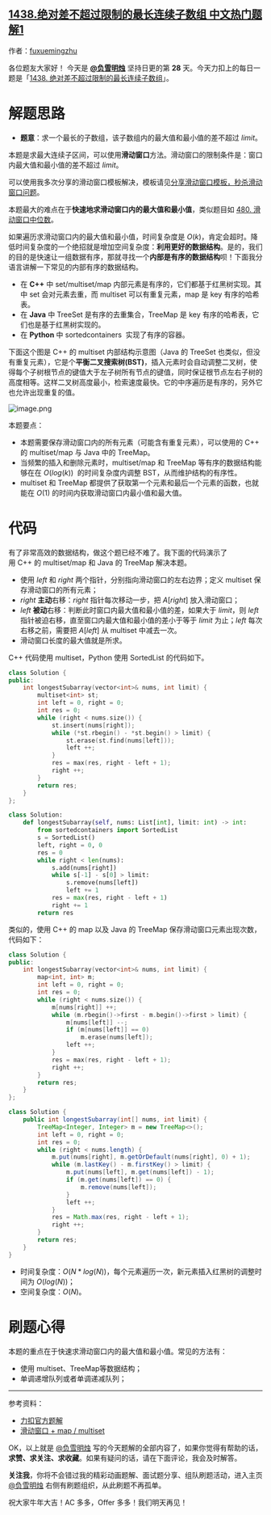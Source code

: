 ## [1438.绝对差不超过限制的最长连续子数组 中文热门题解1](https://leetcode.cn/problems/longest-continuous-subarray-with-absolute-diff-less-than-or-equal-to-limit/solutions/100000/he-gua-de-shu-ju-jie-gou-hua-dong-chuang-v46j)

作者：[fuxuemingzhu](https://leetcode.cn/u/fuxuemingzhu)


各位题友大家好！ 今天是 **[@负雪明烛](/u/fuxuemingzhu/)** 坚持日更的第 **28** 天。今天力扣上的每日一题是「[1438. 绝对差不超过限制的最长连续子数组](https://leetcode-cn.com/problems/longest-continuous-subarray-with-absolute-diff-less-than-or-equal-to-limit/)」。

# 解题思路


- **题意**：求一个最长的子数组，该子数组内的最大值和最小值的差不超过 $limit$。


本题是求最大连续子区间，可以使用**滑动窗口**方法。滑动窗口的限制条件是：窗口内最大值和最小值的差不超过 $limit$。

可以使用我多次分享的滑动窗口模板解决，模板请见[分享滑动窗口模板，秒杀滑动窗口问题](https://leetcode-cn.com/problems/max-consecutive-ones-iii/solution/fen-xiang-hua-dong-chuang-kou-mo-ban-mia-f76z/)。


本题最大的难点在于**快速地求滑动窗口内的最大值和最小值**，类似题目如 [480. 滑动窗口中位数](https://leetcode-cn.com/problems/sliding-window-median/solution/xuan-ze-he-gua-de-shu-ju-jie-gou-zhe-ti-muyt4/)。


如果遍历求滑动窗口内的最大值和最小值，时间复杂度是 $O(k)$，肯定会超时。降低时间复杂度的一个绝招就是增加空间复杂度：**利用更好的数据结构**。是的，我们的目的是快速让一组数据有序，那就寻找一个**内部是有序的数据结构**呗！下面我分语言讲解一下常见的内部有序的数据结构。


- 在 **C++** 中 set/multiset/map 内部元素是有序的，它们都基于红黑树实现。其中 set 会对元素去重，而 multiset 可以有重复元素，map 是 key 有序的哈希表。
- 在 **Java** 中 TreeSet 是有序的去重集合，TreeMap 是 key 有序的哈希表，它们也是基于红黑树实现的。
- 在 **Python** 中 sortedcontainers  实现了有序的容器。


下面这个图是 C++ 的 multiset 内部结构示意图（Java 的 TreeSet 也类似，但没有重复元素），它是个**平衡二叉搜索树(BST)**，插入元素时会自动调整二叉树，使得每个子树根节点的键值大于左子树所有节点的键值，同时保证根节点左右子树的高度相等。这样二叉树高度最小，检索速度最快。它的中序遍历是有序的，另外它也允许出现重复的值。


![image.png](https://pic.leetcode-cn.com/1612321227-bFppUa-image.png)


本题要点：

- 本题需要保存滑动窗口内的所有元素（可能含有重复元素），可以使用的 C++ 的 multiset/map 与 Java 中的 TreeMap。
- 当频繁的插入和删除元素时，multiset/map 和 TreeMap 等有序的数据结构能够在在 $O(log(k))$  的时间复杂度内调整 BST，从而维护结构的有序性。
- multiset 和 TreeMap 都提供了获取第一个元素和最后一个元素的函数，也就能在 $O(1)$ 的时间内获取滑动窗口内最小值和最大值。



# 代码


有了非常高效的数据结构，做这个题已经不难了。我下面的代码演示了用 C++ 的 multiset/map 和 Java 的 TreeMap 解决本题。

- 使用 $left$ 和 $right$ 两个指针，分别指向滑动窗口的左右边界；定义 multiset 保存滑动窗口的所有元素；
- $right$ **主动**右移：$right$ 指针每次移动一步，把 $A[right]$ 放入滑动窗口；
- $left$ **被动**右移：判断此时窗口内最大值和最小值的差，如果大于 $limit$，则 $left$ 指针被迫右移，直至窗口内最大值和最小值的差小于等于 $limit$ 为止；$left$ 每次右移之前，需要把 $A[left]$ 从 multiset 中减去一次。
- 滑动窗口长度的最大值就是所求。


C++ 代码使用 multiset，Python 使用 SortedList 的代码如下。

```C++ []
class Solution {
public:
    int longestSubarray(vector<int>& nums, int limit) {
        multiset<int> st;
        int left = 0, right = 0;
        int res = 0;
        while (right < nums.size()) {
            st.insert(nums[right]);
            while (*st.rbegin() - *st.begin() > limit) {
                st.erase(st.find(nums[left]));
                left ++;
            }
            res = max(res, right - left + 1);
            right ++;
        }
        return res;
    }
};
```

```Python []
class Solution:
    def longestSubarray(self, nums: List[int], limit: int) -> int:
        from sortedcontainers import SortedList
        s = SortedList()
        left, right = 0, 0
        res = 0
        while right < len(nums):
            s.add(nums[right])
            while s[-1] - s[0] > limit:
                s.remove(nums[left])
                left += 1
            res = max(res, right - left + 1)
            right += 1
        return res
```

类似的，使用 C++ 的 map 以及 Java 的 TreeMap 保存滑动窗口元素出现次数，代码如下：


```C++ []
class Solution {
public:
    int longestSubarray(vector<int>& nums, int limit) {
        map<int, int> m;
        int left = 0, right = 0;
        int res = 0;
        while (right < nums.size()) {
            m[nums[right]] ++;
            while (m.rbegin()->first - m.begin()->first > limit) {
                m[nums[left]] --;
                if (m[nums[left]] == 0)
                    m.erase(nums[left]);
                left ++;
            }
            res = max(res, right - left + 1);
            right ++;
        }
        return res;
    }
};
```
```Java []
class Solution {
    public int longestSubarray(int[] nums, int limit) {
        TreeMap<Integer, Integer> m = new TreeMap<>();
        int left = 0, right = 0;
        int res = 0;
        while (right < nums.length) {
            m.put(nums[right], m.getOrDefault(nums[right], 0) + 1);
            while (m.lastKey() - m.firstKey() > limit) {
                m.put(nums[left], m.get(nums[left]) - 1);
                if (m.get(nums[left]) == 0) {
                    m.remove(nums[left]);
                }
                left ++;
            }
            res = Math.max(res, right - left + 1);
            right ++;
        }
        return res;
    }
}
```


- 时间复杂度：$O(N*log(N))$，每个元素遍历一次，新元素插入红黑树的调整时间为 $O(log(N))$；
- 空间复杂度：$O(N)$。

# 刷题心得


本题的重点在于快速求滑动窗口内的最大值和最小值。常见的方法有：


- 使用 multiset、TreeMap等数据结构；
- 单调递增队列或者单调递减队列；


-----

参考资料：
- [力扣官方题解](https://leetcode-cn.com/problems/longest-continuous-subarray-with-absolute-diff-less-than-or-equal-to-limit/solution/jue-dui-chai-bu-chao-guo-xian-zhi-de-zui-5bki/)
- [滑动窗口 + map / multiset](https://leetcode-cn.com/problems/longest-continuous-subarray-with-absolute-diff-less-than-or-equal-to-limit/solution/longest-continuous-subarray-by-ikaruga/)


OK，以上就是 [@负雪明烛](https://leetcode-cn.com/u/fuxuemingzhu/) 写的今天题解的全部内容了，如果你觉得有帮助的话，**求赞、求关注、求收藏**。如果有疑问的话，请在下面评论，我会及时解答。


**关注我**，你将不会错过我的精彩动画题解、面试题分享、组队刷题活动，进入主页 [@负雪明烛](https://leetcode-cn.com/u/fuxuemingzhu/) 右侧有刷题组织，从此刷题不再孤单。



祝大家牛年大吉！AC 多多，Offer 多多！我们明天再见！